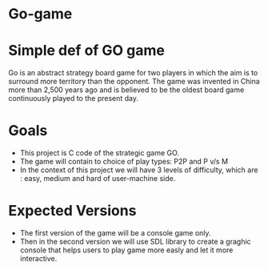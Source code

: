 # Go-game

# Simple def of GO game
Go is an abstract strategy board game for two players in which the aim is to surround more territory than the opponent. The game was invented in China more than 2,500 years ago and is believed to be the oldest board game continuously played to the present day.

# Goals
- This project is C code of the strategic game GO.
- The game will contain to choice of play types: P2P and P v/s M
- In the context of this project we will have 3 levels of difficulty, which are : easy, medium and hard of user-machine side. 
# Expected Versions
- The first version of the game will be a console game only. 
- Then in the second version we will use SDL library to create a graghic console that helps users to play game more easly and let it more interactive.
